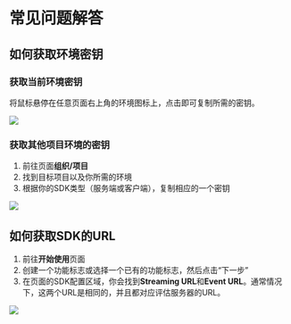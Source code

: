 
# 常见问题解答

## 如何获取环境密钥

### 获取当前环境密钥

将鼠标悬停在任意页面右上角的环境图标上，点击即可复制所需的密钥。

![](../sdk/assets/faq/001.webp)

### 获取其他项目环境的密钥

1. 前往页面**组织/项目**
2. 找到目标项目以及你所需的环境
3.  根据你的SDK类型（服务端或客户端），复制相应的一个密钥

![](../sdk/assets/faq/002.webp)

## 如何获取SDK的URL

1. 前往**开始使用**页面
2. 创建一个功能标志或选择一个已有的功能标志，然后点击“下一步”
3.  在页面的SDK配置区域，你会找到**Streaming URL**和**Event URL**。通常情况下，这两个URL是相同的，并且都对应评估服务器的URL。

![](../sdk/assets/faq/003.webp)

